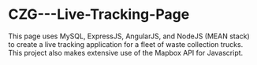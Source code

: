 # CZG---Live-Tracking-Page

This page uses MySQL, ExpressJS, AngularJS, and NodeJS (MEAN stack) to create a live tracking application for a fleet of waste collection trucks. This project also makes extensive use of the Mapbox API for Javascript. 
